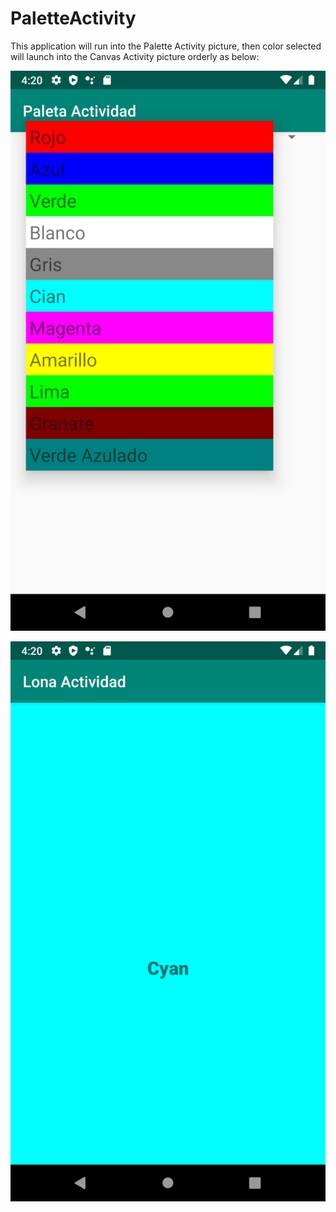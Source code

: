 # PaletteActivity

This application will run into the Palette Activity picture, then color selected will launch into the Canvas Activity picture orderly as below:

![Palette Activity](img/Palette_Spanish.png)

![Canvas Activity](img/Canvas_Spanish.png)